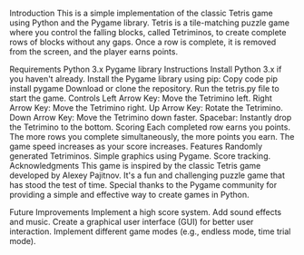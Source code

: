 Introduction
This is a simple implementation of the classic Tetris game using Python and the Pygame library. Tetris is a tile-matching puzzle game where you control the falling blocks, called Tetriminos, to create complete rows of blocks without any gaps. Once a row is complete, it is removed from the screen, and the player earns points.

Requirements
Python 3.x
Pygame library
Instructions
Install Python 3.x if you haven't already.
Install the Pygame library using pip:
Copy code
pip install pygame
Download or clone the repository.
Run the tetris.py file to start the game.
Controls
Left Arrow Key: Move the Tetrimino left.
Right Arrow Key: Move the Tetrimino right.
Up Arrow Key: Rotate the Tetrimino.
Down Arrow Key: Move the Tetrimino down faster.
Spacebar: Instantly drop the Tetrimino to the bottom.
Scoring
Each completed row earns you points.
The more rows you complete simultaneously, the more points you earn.
The game speed increases as your score increases.
Features
Randomly generated Tetriminos.
Simple graphics using Pygame.
Score tracking.
Acknowledgments
This game is inspired by the classic Tetris game developed by Alexey Pajitnov. It's a fun and challenging puzzle game that has stood the test of time. Special thanks to the Pygame community for providing a simple and effective way to create games in Python.

Future Improvements
Implement a high score system.
Add sound effects and music.
Create a graphical user interface (GUI) for better user interaction.
Implement different game modes (e.g., endless mode, time trial mode).
